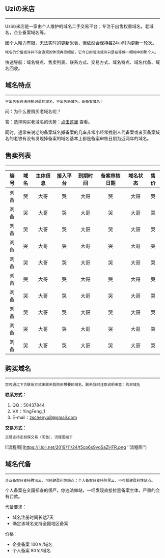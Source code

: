## Uziの米店
***
Uziの米店是一家由个人维护的域名二手交易平台；专注于出售权重域名，老域名，企业备案域名等。

因个人精力有限，无法实时的更新米表，但依然会保持每24小时内更新一轮次。
```markdown
域名的价值或许并不会直观的体现再您眼前，它今日的暗淡或许只是在等候一眼相中的那个人。
```
快速导航：域名特点、售卖列表、联系方式、交易方式、域名特点、域名代备、域名回收。

## 域名特点
***
```markdown
不出售有违法违规记录的域名，不出售新域名，新备案域名！
```
问：为什么要购买老域名呢？

答：选择购买老域名的优势：[点击这里](https://www.reg.cn/news/detail/1016) 查看。

同时，通常来说老的备案域名掉备案的几率非常小经常找别人代备案或者买备案域名的老铁有没有发现掉备案的域名基本上都是备案审核日期为近两年的域名。

## 售卖列表
***
|编号|域名|主体信息|接入平台|到期时间|备案审核日期|域名状态|售价|
|:--:|:--:|:--:|:--:|:--:|:--:|:--:|:--:|
|刘备|哭|大哥|哭|大哥|哭|大哥|哭|
|刘备|哭|大哥|哭|大哥|哭|大哥|哭|
|刘备|哭|大哥|哭|大哥|哭|大哥|哭|
|刘备|哭|大哥|哭|大哥|哭|大哥|哭|
|刘备|哭|大哥|哭|大哥|哭|大哥|哭|
|刘备|哭|大哥|哭|大哥|哭|大哥|哭|
|刘备|哭|大哥|哭|大哥|哭|大哥|哭|
|刘备|哭|大哥|哭|大哥|哭|大哥|哭|
|刘备|哭|大哥|哭|大哥|哭|大哥|哭|
|刘备|哭|大哥|哭|大哥|哭|大哥|哭|

## 购买域名
***
```markdown
您可通过下方联系方式来联系我购买想要的域名，联系我时注意说明来意：购买域名
```
**联系方式：**

1. QQ：50437844
2. VX：YingFeng_1
3. E-mail：zschenyu8@gmail.com

**交易方式：**
```markdown
交易支持走担保交易（闲鱼），流程图如下
```
![流程图](https://i.loli.net/2019/11/24/t5cp6s9voSaZHFR.png ''流程图'')

## 域名代备
***
```markdown
企业备案只支持腾讯云，可搭建盈利性站点；个人备案只支持阿里云，不可搭建盈利性站点。
```
个人备案在全国都查的很严，你违法做站，一经发现直接拉黑备案主体，严重的会有罚款。

代备要求：

- 域名注册时间长达7天
- 确定该域名支持全国地区备案

价格：

- 企业备案 100￥/域名
- 个人备案 80￥/域名
